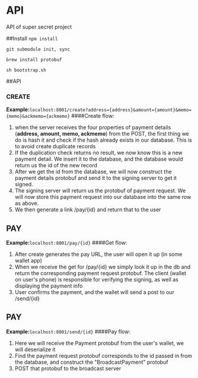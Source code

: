API
======

API of super secret project

##Install
`npm install`

`git submodule init, sync`

`brew install protobuf`

`sh bootstrap.sh`

##API
### CREATE
**Example:**`localhost:8001/create?address={address}&amount={amount}&memo={memo}&ackmemo={ackmemo}`
####Create flow:
  1. when the server receives the four properties of payment details (**address, amount, memo, ackmemo**) from the POST, the first thing we do is hash it and check if the hash already exists in our database. This is to avoid create duplicate records
  2. If the duplication check returns no result, we now know this is a new payment detail. We insert it to the database, and the database would return us the id of the new record
  3. After we get the id from the database, we will now construct the payment details protobuf and send it to the signing server to get it signed.
  4. The signing server will return us the protobuf of payment request. We will now store this payment request into our database into the same row as above.
  5. We then generate a link /pay/{id} and return that to the user


## PAY
**Example:**`localhost:8001/pay/{id}`
####Get flow:
  1. After create generates the pay URL, the user will open it up (in some wallet app)
  2. When we receive the get for /pay/{id} we simply look it up in the db and return the corresponding payment request protobuf. The client (wallet on user's phone) is responsible for verifying the signing, as well as displaying the payment info
  3. User confirms the payment, and the wallet will send a post to our /send/{id}

## PAY

**Example:**`localhost:8001/send/{id}`
####Pay flow:
  1. Here we will receive the Payment protobuf from the user's wallet, we will deserialize it
  2. Find the payment request protobuf corresponds to the id passed in from the database, and construct the "BroadcastPayment" protobuf
  3. POST that protobuf to the broadcast server

